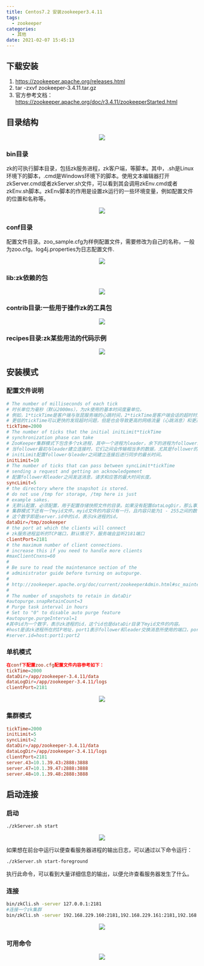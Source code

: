 ```yaml
---
title: Centos7.2 安装zookeeper3.4.11
tags:
  - zookeeper
categories:
  - 其他
date: 2021-02-07 15:45:13
---
```

## 下载安装

1. https://zookeeper.apache.org/releases.html
2. tar -zxvf zookeeper-3.4.11.tar.gz
3. 官方参考文档：https://zookeeper.apache.org/doc/r3.4.11/zookeeperStarted.html
<!--more-->

## 目录结构

<div align=center>

![](Centos7-2-安装zookeeper3-4-11/1590062355168.png)

</div>

### bin目录

zk的可执行脚本目录，包括zk服务进程，zk客户端，等脚本。其中，.sh是Linux环境下的脚本，.cmd是Windows环境下的脚本。使用文本编辑器打开zkServer.cmd或者zkServer.sh文件，可以看到其会调用zkEnv.cmd或者zkEnv.sh脚本。zkEnv脚本的作用是设置zk运行的一些环境变量，例如配置文件的位置和名称等。

<div align=center>

![](Centos7-2-安装zookeeper3-4-11/1590062387358.png)

</div>

### conf目录

配置文件目录。zoo_sample.cfg为样例配置文件，需要修改为自己的名称，一般为zoo.cfg。log4j.properties为日志配置文件.

<div align=center>

![](Centos7-2-安装zookeeper3-4-11/1590062455419.png)

</div>

### lib:zk依赖的包

<div align=center>

![](Centos7-2-安装zookeeper3-4-11/1590062486254.png)

</div>

### contrib目录:一些用于操作zk的工具包

<div align=center>

![](Centos7-2-安装zookeeper3-4-11/1590062514381.png)

</div>

### recipes目录:zk某些用法的代码示例

<div align=center>

![](Centos7-2-安装zookeeper3-4-11/1590062542777.png)

</div>

## 安装模式

### 配置文件说明

```conf
# The number of milliseconds of each tick
# 时长单位为毫秒（默认2000ms），为zk使用的基本时间度量单位。
# 例如，1*tickTime是客户端与张昆服务端的心跳时间，2*tickTime是客户端会话的超时时间。
# 更低的tickTime可以更快的发现超时问题，但是也会导致更高的网络流量（心跳消息）和更高的cpu使用率（会话的跟踪处理）。
tickTime=2000
# The number of ticks that the initial initLimit*tickTime
# synchronization phase can take
# ZooKeeper集群模式下包含多个zk进程，其中一个进程为leader，余下的进程为follower。 
# 当follower最初与leader建立连接时，它们之间会传输相当多的数据，尤其是follower的数据落后leader很多。
# initLimit配置follower与leader之间建立连接后进行同步的最长时间。
initLimit=10
# The number of ticks that can pass between syncLimit*tickTime
# sending a request and getting an acknowledgement
# 配置follower和leader之间发送消息，请求和应答的最大时间长度。
syncLimit=5
# the directory where the snapshot is stored.
# do not use /tmp for storage, /tmp here is just 
# example sakes.
# 无默认配置，必须配置，用于配置存储快照文件的目录。如果没有配置dataLogDir，那么事务日志也会存储在此目录。
# 集群模式下还有一个myid文件。myid文件的内容只有一行，且内容只能为1 - 255之间的数字，
# 这个数字即是server.id中的id，表示zk进程的id。
dataDir=/tmp/zookeeper
# the port at which the clients will connect
# zk服务进程监听的TCP端口，默认情况下，服务端会监听2181端口
clientPort=2181
# the maximum number of client connections.
# increase this if you need to handle more clients
#maxClientCnxns=60
#
# Be sure to read the maintenance section of the 
# administrator guide before turning on autopurge.
#
# http://zookeeper.apache.org/doc/current/zookeeperAdmin.html#sc_maintenance
#
# The number of snapshots to retain in dataDir
#autopurge.snapRetainCount=3
# Purge task interval in hours
# Set to "0" to disable auto purge feature
#autopurge.purgeInterval=1
#其中id为一个数字，表示zk进程的id，这个id也是dataDir目录下myid文件的内容。 
#host是该zk进程所在的IP地址，port1表示follower和leader交换消息所使用的端口，port2表示选举leader所使用的端口。
#server.id=host:port1:port2
```

### 单机模式

```conf
在conf下配置zoo.cfg配置文件内容参考如下：
tickTime=2000
dataDir=/app/zookeeper-3.4.11/data
dataLogDir=/app/zookeeper-3.4.11/logs
clientPort=2181
```

<div align=center>

![](Centos7-2-安装zookeeper3-4-11/1590062617814.png)

</div>

### 集群模式

```conf
tickTime=2000
initLimit=5
syncLimit=2
dataDir=/app/zookeeper-3.4.11/data
dataLogDir=/app/zookeeper-3.4.11/logs
clientPort=2181
server.43=10.1.39.43:2888:3888  
server.47=10.1.39.47:2888:3888
server.48=10.1.39.48:2888:3888
```

## 启动连接

### 启动

```bash
./zkServer.sh start
```

<div align=center>

![](Centos7-2-安装zookeeper3-4-11/1590062678958.png)

</div>

如果想在前台中运行以便查看服务器进程的输出日志，可以通过以下命令运行：  

```bash
./zkServer.sh start-foreground
```

执行此命令，可以看到大量详细信息的输出，以便允许查看服务器发生了什么。  

### 连接

```bash
bin/zkCli.sh -server 127.0.0.1:2181
#连接一个zk集群
bin/zkCli.sh -server 192.168.229.160:2181,192.168.229.161:2181,192.168.229.162:2181
```

<div align=center>

![](Centos7-2-安装zookeeper3-4-11/1590062736868.png)

</div>

### 可用命令

<div align=center>

![](Centos7-2-安装zookeeper3-4-11/1590062764474.png)

</div>
